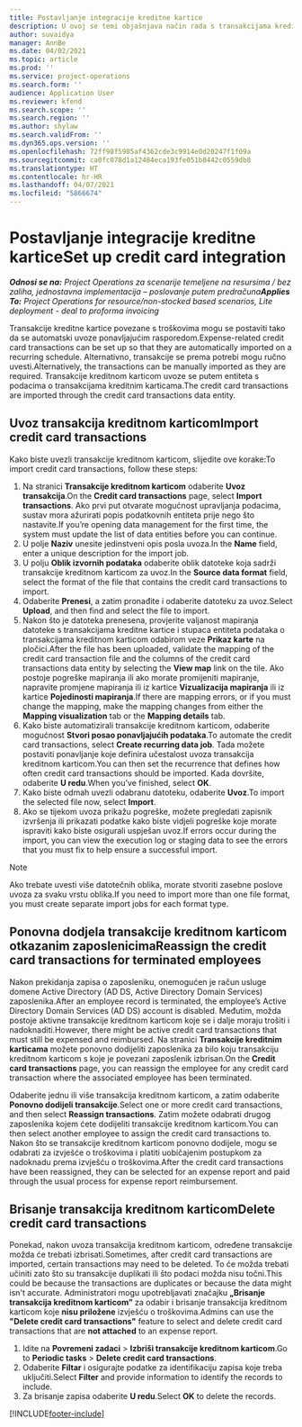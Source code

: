 ```yaml
---
title: Postavljanje integracije kreditne kartice
description: U ovoj se temi objašnjava način rada s transakcijama kreditnih kartica povezanih s troškovima.
author: suvaidya
manager: AnnBe
ms.date: 04/02/2021
ms.topic: article
ms.prod: ''
ms.service: project-operations
ms.search.form: ''
audience: Application User
ms.reviewer: kfend
ms.search.scope: ''
ms.search.region: ''
ms.author: shylaw
ms.search.validFrom: ''
ms.dyn365.ops.version: ''
ms.openlocfilehash: 72ff98f5985af4362cde3c9914e0d20247f1f09a
ms.sourcegitcommit: ca0fc078d1a12484eca193fe051b8442c0559db8
ms.translationtype: HT
ms.contentlocale: hr-HR
ms.lasthandoff: 04/07/2021
ms.locfileid: "5866674"
---
```

# <a name="set-up-credit-card-integration"></a><span data-ttu-id="1292e-103">Postavljanje integracije kreditne kartice</span><span class="sxs-lookup"><span data-stu-id="1292e-103">Set up credit card integration</span></span>

<span data-ttu-id="1292e-104">_**Odnosi se na:** Project Operations za scenarije temeljene na resursima / bez zaliha, jednostavna implementacija – poslovanje putem predračuna_</span><span class="sxs-lookup"><span data-stu-id="1292e-104">_**Applies To:** Project Operations for resource/non-stocked based scenarios, Lite deployment - deal to proforma invoicing_</span></span>

<span data-ttu-id="1292e-105">Transakcije kreditne kartice povezane s troškovima mogu se postaviti tako da se automatski uvoze ponavljajućim rasporedom.</span><span class="sxs-lookup"><span data-stu-id="1292e-105">Expense-related credit card transactions can be set up so that they are automatically imported on a recurring schedule.</span></span> <span data-ttu-id="1292e-106">Alternativno, transakcije se prema potrebi mogu ručno uvesti.</span><span class="sxs-lookup"><span data-stu-id="1292e-106">Alternatively, the transactions can be manually imported as they are required.</span></span> <span data-ttu-id="1292e-107">Transakcije kreditnom karticom uvoze se putem entiteta s podacima o transakcijama kreditnim karticama.</span><span class="sxs-lookup"><span data-stu-id="1292e-107">The credit card transactions are imported through the credit card transactions data entity.</span></span>

## <a name="import-credit-card-transactions"></a><span data-ttu-id="1292e-108">Uvoz transakcija kreditnom karticom</span><span class="sxs-lookup"><span data-stu-id="1292e-108">Import credit card transactions</span></span>

<span data-ttu-id="1292e-109">Kako biste uvezli transakcije kreditnom karticom, slijedite ove korake:</span><span class="sxs-lookup"><span data-stu-id="1292e-109">To import credit card transactions, follow these steps:</span></span>

1. <span data-ttu-id="1292e-110">Na stranici **Transakcije kreditnom karticom** odaberite **Uvoz transakcija**.</span><span class="sxs-lookup"><span data-stu-id="1292e-110">On the **Credit card transactions** page, select **Import transactions**.</span></span> <span data-ttu-id="1292e-111">Ako prvi put otvarate mogućnost upravljanja podacima, sustav mora ažurirati popis podatkovnih entiteta prije nego što nastavite.</span><span class="sxs-lookup"><span data-stu-id="1292e-111">If you’re opening data management for the first time, the system must update the list of data entities before you can continue.</span></span>
2. <span data-ttu-id="1292e-112">U polje **Naziv** unesite jedinstveni opis posla uvoza.</span><span class="sxs-lookup"><span data-stu-id="1292e-112">In the **Name** field, enter a unique description for the import job.</span></span>
3. <span data-ttu-id="1292e-113">U polju **Oblik izvornih podataka** odaberite oblik datoteke koja sadrži transakcije kreditnom karticom za uvoz.</span><span class="sxs-lookup"><span data-stu-id="1292e-113">In the **Source data format** field, select the format of the file that contains the credit card transactions to import.</span></span>
4. <span data-ttu-id="1292e-114">Odaberite **Prenesi**, a zatim pronađite i odaberite datoteku za uvoz.</span><span class="sxs-lookup"><span data-stu-id="1292e-114">Select **Upload**, and then find and select the file to import.</span></span>
5. <span data-ttu-id="1292e-115">Nakon što je datoteka prenesena, provjerite valjanost mapiranja datoteke s transakcijama kreditne kartice i stupaca entiteta podataka o transakcijama kreditnom karticom odabirom veze **Prikaz karte** na pločici.</span><span class="sxs-lookup"><span data-stu-id="1292e-115">After the file has been uploaded, validate the mapping of the credit card transaction file and the columns of the credit card transactions data entity by selecting the **View map** link on the tile.</span></span> <span data-ttu-id="1292e-116">Ako postoje pogreške mapiranja ili ako morate promijeniti mapiranje, napravite promjene mapiranja ili iz kartice **Vizualizacija mapiranja** ili iz kartice **Pojedinosti mapiranja**.</span><span class="sxs-lookup"><span data-stu-id="1292e-116">If there are mapping errors, or if you must change the mapping, make the mapping changes from either the **Mapping visualization** tab or the **Mapping details** tab.</span></span>
6. <span data-ttu-id="1292e-117">Kako biste automatizirali transakcije kreditnom karticom, odaberite mogućnost **Stvori posao ponavljajućih podataka**.</span><span class="sxs-lookup"><span data-stu-id="1292e-117">To automate the credit card transactions, select **Create recurring data job**.</span></span> <span data-ttu-id="1292e-118">Tada možete postaviti ponavljanje koje definira učestalost uvoza transakcija kreditnom karticom.</span><span class="sxs-lookup"><span data-stu-id="1292e-118">You can then set the recurrence that defines how often credit card transactions should be imported.</span></span> <span data-ttu-id="1292e-119">Kada dovršite, odaberite **U redu**.</span><span class="sxs-lookup"><span data-stu-id="1292e-119">When you’ve finished, select **OK**.</span></span>
7. <span data-ttu-id="1292e-120">Kako biste odmah uvezli odabranu datoteku, odaberite **Uvoz**.</span><span class="sxs-lookup"><span data-stu-id="1292e-120">To import the selected file now, select **Import**.</span></span>
8. <span data-ttu-id="1292e-121">Ako se tijekom uvoza prikažu pogreške, možete pregledati zapisnik izvršenja ili prikazati podatke kako biste vidjeli pogreške koje morate ispraviti kako biste osigurali uspješan uvoz.</span><span class="sxs-lookup"><span data-stu-id="1292e-121">If errors occur during the import, you can view the execution log or staging data to see the errors that you must fix to help ensure a successful import.</span></span>

> [!NOTE]
> <span data-ttu-id="1292e-122">Ako trebate uvesti više datotečnih oblika, morate stvoriti zasebne poslove uvoza za svaku vrstu oblika.</span><span class="sxs-lookup"><span data-stu-id="1292e-122">If you need to import more than one file format, you must create separate import jobs for each format type.</span></span>

## <a name="reassign-the-credit-card-transactions-for-terminated-employees"></a><span data-ttu-id="1292e-123">Ponovna dodjela transakcije kreditnom karticom otkazanim zaposlenicima</span><span class="sxs-lookup"><span data-stu-id="1292e-123">Reassign the credit card transactions for terminated employees</span></span>

<span data-ttu-id="1292e-124">Nakon prekidanja zapisa o zaposleniku, onemogućen je račun usluge domene Active Directory (AD DS, Active Directory Domain Services) zaposlenika.</span><span class="sxs-lookup"><span data-stu-id="1292e-124">After an employee record is terminated, the employee’s Active Directory Domain Services (AD DS) account is disabled.</span></span> <span data-ttu-id="1292e-125">Međutim, možda postoje aktivne transakcije kreditnom karticom koje se i dalje moraju trošiti i nadoknaditi.</span><span class="sxs-lookup"><span data-stu-id="1292e-125">However, there might be active credit card transactions that must still be expensed and reimbursed.</span></span> <span data-ttu-id="1292e-126">Na stranici **Transakcije kreditnim karticama** možete ponovno dodijeliti zaposlenika za bilo koju transakciju kreditnom karticom s koje je povezani zaposlenik izbrisan.</span><span class="sxs-lookup"><span data-stu-id="1292e-126">On the **Credit card transactions** page, you can reassign the employee for any credit card transaction where the associated employee has been terminated.</span></span>

<span data-ttu-id="1292e-127">Odaberite jednu ili više transakcija kreditnom karticom, a zatim odaberite **Ponovno dodijeli transakcije**.</span><span class="sxs-lookup"><span data-stu-id="1292e-127">Select one or more credit card transactions, and then select **Reassign transactions**.</span></span> <span data-ttu-id="1292e-128">Zatim možete odabrati drugog zaposlenika kojem ćete dodijeliti transakcije kreditnom karticom.</span><span class="sxs-lookup"><span data-stu-id="1292e-128">You can then select another employee to assign the credit card transactions to.</span></span> <span data-ttu-id="1292e-129">Nakon što se transakcije kreditnom karticom ponovno dodijele, mogu se odabrati za izvješće o troškovima i platiti uobičajenim postupkom za nadoknadu prema izvješću o troškovima.</span><span class="sxs-lookup"><span data-stu-id="1292e-129">After the credit card transactions have been reassigned, they can be selected for an expense report and paid through the usual process for expense report reimbursement.</span></span>

## <a name="delete-credit-card-transactions"></a><span data-ttu-id="1292e-130">Brisanje transakcija kreditnom karticom</span><span class="sxs-lookup"><span data-stu-id="1292e-130">Delete credit card transactions</span></span> 

<span data-ttu-id="1292e-131">Ponekad, nakon uvoza transakcija kreditnom karticom, određene transakcije možda će trebati izbrisati.</span><span class="sxs-lookup"><span data-stu-id="1292e-131">Sometimes, after credit card transactions are imported, certain transactions may need to be deleted.</span></span> <span data-ttu-id="1292e-132">To će možda trebati učiniti zato što su transakcije duplikati ili što podaci možda nisu točni.</span><span class="sxs-lookup"><span data-stu-id="1292e-132">This could be because the transactions are duplicates or because the data might isn't accurate.</span></span> <span data-ttu-id="1292e-133">Administratori mogu upotrebljavati značajku **„Brisanje transakcija kreditnom karticom”** za odabir i brisanje transakcija kreditnom karticom koje **nisu priložene** izvješću o troškovima.</span><span class="sxs-lookup"><span data-stu-id="1292e-133">Admins can use the **"Delete credit card transactions"** feature to select and delete credit card transactions that are **not attached** to an expense report.</span></span> 

1. <span data-ttu-id="1292e-134">Idite na **Povremeni zadaci** > **Izbriši transakcije kreditnom karticom**.</span><span class="sxs-lookup"><span data-stu-id="1292e-134">Go to **Periodic tasks** > **Delete credit card transactions**.</span></span>
2. <span data-ttu-id="1292e-135">Odaberite **Filtar** i osigurajte podatke za identifikaciju zapisa koje treba uključiti.</span><span class="sxs-lookup"><span data-stu-id="1292e-135">Select **Filter** and provide information to identify the records to include.</span></span>
3. <span data-ttu-id="1292e-136">Za brisanje zapisa odaberite **U redu**.</span><span class="sxs-lookup"><span data-stu-id="1292e-136">Select **OK** to delete the records.</span></span> 

[!INCLUDE[footer-include](../includes/footer-banner.md)]
